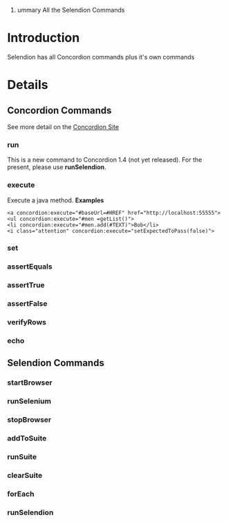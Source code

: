   1. ummary All the Selendion Commands

# Introduction #

Selendion has all Concordion commands plus it's own commands


# Details #

## Concordion Commands ##
See more detail on the [Concordion Site](http://concordion.org/Tutorial.html)
### run ###
This is a new command to Concordion 1.4 (not yet released).  For the present, please use **runSelendion**.
### execute ###
Execute a java method.
**Examples**
```
<a concordion:execute="#baseUrl=#HREF" href="http://localhost:55555">
<ul concordion:execute="#men =getList()">
<li concordion:execute="#men.add(#TEXT)">Bob</li>
<i class="attention" concordion:execute="setExpectedToPass(false)">
```
### set ###
### assertEquals ###
### assertTrue ###
### assertFalse ###
### verifyRows ###
### echo ###



## Selendion Commands ##

### startBrowser ###
### runSelenium ###
### stopBrowser ###
### addToSuite ###
### runSuite ###
### clearSuite ###
### forEach ###
### runSelendion ###